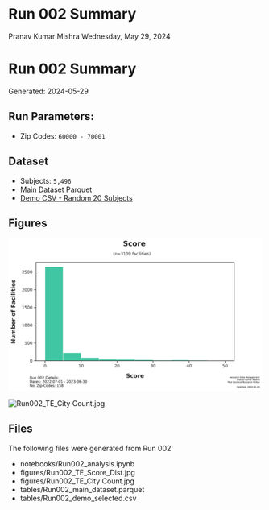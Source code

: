 # Run 002 Summary
Pranav Kumar Mishra
Wednesday, May 29, 2024

# Run 002 Summary

Generated: 2024-05-29

## Run Parameters:

- Zip Codes: `60000 - 70001`

## Dataset

- Subjects: `5,496`
- [Main Dataset
  Parquet](data/analysis/timely_effective/runs/run_002/tables/Run002_main_dataset.parquet)
- [Demo CSV - Random 20
  Subjects](data/analysis/timely_effective/runs/run_002/tables/Run002_demo_selected.csv)

## Figures

![Run002_TE_Score_Dist.jpg](figures/Run002_TE_Score_Dist.jpg)

![Run002_TE_City Count.jpg](figures/Run002_TE_City%20Count.jpg)

## Files

The following files were generated from Run 002:

- notebooks/Run002_analysis.ipynb
- figures/Run002_TE_Score_Dist.jpg
- figures/Run002_TE_City Count.jpg
- tables/Run002_main_dataset.parquet
- tables/Run002_demo_selected.csv
